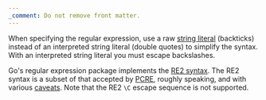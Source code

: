 ```yaml
---
_comment: Do not remove front matter.
---
```


When specifying the regular expression, use a raw [string literal] (backticks) instead of an interpreted string literal (double quotes) to simplify the syntax. With an interpreted string literal you must escape backslashes.

Go's regular expression package implements the [RE2 syntax]. The RE2 syntax is a subset of that accepted by [PCRE], roughly speaking, and with various [caveats]. Note that the RE2 `\C` escape sequence is not supported.

[caveats]: https://swtch.com/~rsc/regexp/regexp3.html#caveats
[PCRE]: https://www.pcre.org/
[RE2 syntax]: https://github.com/google/re2/wiki/Syntax/
[string literal]: https://go.dev/ref/spec#String_literals
